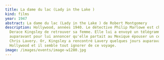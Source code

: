 ```yaml
---
title: La dame du lac (Lady in the Lake )
kind: films
year: 1947
abstract: La dame du lac (Lady in the Lake ) de Robert Montgomery
description: Hollywood, années 1940. Le détective Philip Marlowe est chargé par
  Derace Kingsley de retrouver sa femme. Elle lui a envoyé un télégramme un mois
  auparavant pour lui annoncer qu'elle partait au Mexique épouser un certain
  Chris Lavery. Or, Kingsley a rencontré Lavery quelques jours auparavant à
  Hollywood et il semble tout ignorer de ce voyage.
image: /images/events/image-w1280.jpg
---
```

